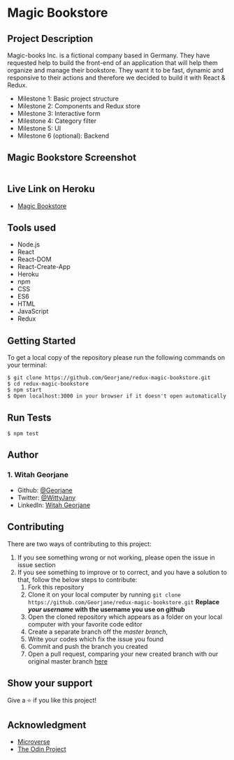# Magic Bookstore 
## Project Description

Magic-books Inc. is a fictional company based in Germany. They have requested help to build the front-end of an application that will help them organize and manage their bookstore. They want it to be fast, dynamic and responsive to their actions and therefore we decided to build it with React & Redux.

- Milestone 1: Basic project structure 
- Milestone 2: Components and Redux store 
- Milestone 3: Interactive form 
- Milestone 4: Category filter 
- Milestone 5: UI 
- Milestone 6 (optional): Backend 

## Magic Bookstore Screenshot
![]()

## Live Link on Heroku
- [Magic Bookstore](https://redux-magic-bookstore.herokuapp.com/)

## Tools used
- Node.js
- React
- React-DOM
- React-Create-App
- Heroku
- npm
- CSS
- ES6
- HTML
- JavaScript
- Redux

## Getting Started
To get a local copy of the repository please run the following commands on your terminal:
```
$ git clone https://github.com/Georjane/redux-magic-bookstore.git
$ cd redux-magic-bookstore
$ npm start
$ Open localhost:3000 in your browser if it doesn't open automatically
```

## Run Tests
```
$ npm test
```

## Author

### 1. Witah Georjane
* Github: [@Georjane](https://github.com/Georjane)
* Twitter: [@WittyJany](https://twitter.com/WittyJany)
* LinkedIn: [Witah Georjane](https://www.linkedin.com/in/witah-georjane)

## Contributing
There are two ways of contributing to this project:

1. If you see something wrong or not working, please open the issue in issue section
2. If you see something to improve or to correct, and you have a solution to that, follow the below steps to contribute:
    1. Fork this repository
    2. Clone it on your local computer by running `git clone https://github.com/Georjane/redux-magic-bookstore.git` __Replace *your username* with the username you use on github__
    3. Open the cloned repository which appears as a folder on your local computer with your favorite code editor
    4. Create a separate branch off the *master branch*,
    5. Write your codes which fix the issue you found
    6. Commit and push the branch you created
    7. Open a pull request, comparing your new created branch with our original master branch [here](https://github.com/Georjane/redux-magic-bookstore/pulls)

## Show your support

Give a ⭐️ if you like this project!

## Acknowledgment
* [Microverse](https://www.microvese.org)
* [The Odin Project](https://www.theodinproject.com)
